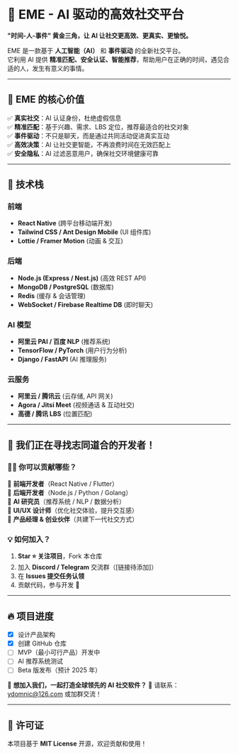# 🚀 EME - AI 驱动的高效社交平台
**"时间-人-事件" 黄金三角，让 AI 让社交更高效、更真实、更愉悦。**

EME 是一款基于 **人工智能（AI）** 和 **事件驱动** 的全新社交平台。  
它利用 AI 提供 **精准匹配、安全认证、智能推荐**，帮助用户在正确的时间，遇见合适的人，发生有意义的事情。

---

## 🌟 **EME 的核心价值**
✅ **真实社交**：AI 认证身份，杜绝虚假信息  
✅ **精准匹配**：基于兴趣、需求、LBS 定位，推荐最适合的社交对象  
✅ **事件驱动**：不只是聊天，而是通过共同活动促进真实互动  
✅ **高效决策**：AI 让社交更智能，不再浪费时间在无效匹配上  
✅ **安全隐私**：AI 过滤恶意用户，确保社交环境健康可靠  

---

## 📌 **技术栈**
### **前端**
- **React Native** (跨平台移动端开发)
- **Tailwind CSS / Ant Design Mobile** (UI 组件库)
- **Lottie / Framer Motion** (动画 & 交互)

### **后端**
- **Node.js (Express / Nest.js)** (高效 REST API)
- **MongoDB / PostgreSQL** (数据库)
- **Redis** (缓存 & 会话管理)
- **WebSocket / Firebase Realtime DB** (即时聊天)

### **AI 模型**
- **阿里云 PAI / 百度 NLP** (推荐系统)
- **TensorFlow / PyTorch** (用户行为分析)
- **Django / FastAPI** (AI 推理服务)

### **云服务**
- **阿里云 / 腾讯云** (云存储, API 网关)
- **Agora / Jitsi Meet** (视频通话 & 互动社交)
- **高德 / 腾讯 LBS** (位置匹配)

---

## 📢 **我们正在寻找志同道合的开发者！**
### **👨‍💻 你可以贡献哪些？**
🔹 **前端开发者**（React Native / Flutter）  
🔹 **后端开发者**（Node.js / Python / Golang）  
🔹 **AI 研究员**（推荐系统 / NLP / 数据分析）  
🔹 **UI/UX 设计师**（优化社交体验，提升交互感）  
🔹 **产品经理 & 创业伙伴**（共建下一代社交方式）  

### **💡 如何加入？**
1. **Star ⭐ 关注项目**，Fork 本仓库
2. 加入 **Discord / Telegram** 交流群（[链接待添加]）
3. 在 **Issues 提交任务认领**
4. 贡献代码，参与开发 🎉

---

## 🔥 **项目进度**
- [x] 设计产品架构
- [x] 创建 GitHub 仓库
- [ ] MVP（最小可行产品）开发中
- [ ] AI 推荐系统测试
- [ ] Beta 版发布（预计 2025 年）

🚀 **想加入我们，一起打造全球领先的 AI 社交软件？**
📩 请联系：ydomnic@126.com 或加群交流！

---

## 📜 **许可证**
本项目基于 **MIT License** 开源，欢迎贡献和使用！  
